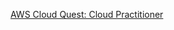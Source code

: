 [AWS Cloud Quest: Cloud Practitioner](https://www.credly.com/badges/e96613fe-3c51-4440-8128-2959a8b2db82/public_url)

